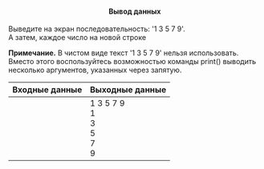 <h4 align="center">Вывод данных</h4>
<p>Выведите на экран последовательность: '1 3 5 7 9'.</br>А затем, каждое число на новой строке</p>

<p><b>Примечание.</b> В чистом виде текст '1 3 5 7 9' нельзя использовать. Вместо этого воспользуйтесь возможностью команды print() выводить несколько аргументов, указанных через запятую.</p>

| Входные данные | Выходные данные                         |
| -------------- | --------------------------------------- |
|                | 1 3 5 7 9</br>1</br>3</br>5</br>7</br>9 |
